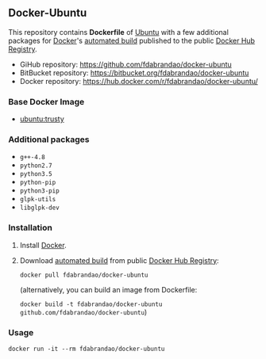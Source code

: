 ## Docker-Ubuntu

This repository contains **Dockerfile** of [Ubuntu](http://www.ubuntu.com/) with a few additional packages for [Docker](https://www.docker.com/)'s [automated build](https://hub.docker.com/r/fdabrandao/docker-ubuntu/) published to the public [Docker Hub Registry](https://hub.docker.com/).

* GiHub repository: <https://github.com/fdabrandao/docker-ubuntu>
* BitBucket repository: <https://bitbucket.org/fdabrandao/docker-ubuntu>
* Docker repository: <https://hub.docker.com/r/fdabrandao/docker-ubuntu/>

### Base Docker Image

* [ubuntu:trusty](https://registry.hub.docker.com/u/library/ubuntu/)


### Additional packages

* `g++-4.8`
* `python2.7`
* `python3.5`
* `python-pip`
* `python3-pip`
* `glpk-utils`
* `libglpk-dev`


### Installation

1. Install [Docker](https://www.docker.com/).

2. Download [automated build](https://hub.docker.com/r/fdabrandao/docker-ubuntu/) from public [Docker Hub Registry](https://hub.docker.com/):

   `docker pull fdabrandao/docker-ubuntu`

   (alternatively, you can build an image from Dockerfile:

   `docker build -t fdabrandao/docker-ubuntu github.com/fdabrandao/docker-ubuntu`)


### Usage

    docker run -it --rm fdabrandao/docker-ubuntu
